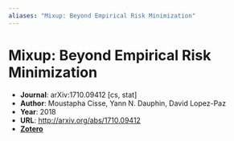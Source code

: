 ```yaml
---
aliases: "Mixup: Beyond Empirical Risk Minimization"
---
```

# Mixup: Beyond Empirical Risk Minimization

- **Journal**: arXiv:1710.09412 [cs, stat]
- **Author**: Moustapha Cisse, Yann N. Dauphin, David Lopez-Paz
- **Year**: 2018
- **URL**: http://arxiv.org/abs/1710.09412
- [**Zotero**](zotero://select/items/@2018cisseMixupEmpiricalRisk)

